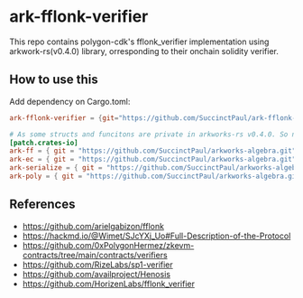 # ark-fflonk-verifier

This repo contains polygon-cdk's fflonk_verifier implementation using arkwork-rs(v0.4.0) library, orresponding to their onchain solidity verifier.


## How to use this
Add dependency on Cargo.toml:
```toml
ark-fflonk-verifier = {git="https://github.com/SuccinctPaul/ark-fflonk-verifier.git"}

# As some structs and funcitons are private in arkworks-rs v0.4.0. So needs to use the modified one.
[patch.crates-io]
ark-ff = { git = "https://github.com/SuccinctPaul/arkworks-algebra.git",  branch = "v0.4.2"}
ark-ec = { git = "https://github.com/SuccinctPaul/arkworks-algebra.git",  branch = "v0.4.2"}
ark-serialize = { git = "https://github.com/SuccinctPaul/arkworks-algebra.git",  branch = "v0.4.2"}
ark-poly = { git = "https://github.com/SuccinctPaul/arkworks-algebra.git",  branch = "v0.4.2"}
```


## References
* https://github.com/arielgabizon/fflonk
* https://hackmd.io/@Wimet/SJcYXj_Uo#Full-Description-of-the-Protocol
* https://github.com/0xPolygonHermez/zkevm-contracts/tree/main/contracts/verifiers
* https://github.com/RizeLabs/sp1-verifier
* https://github.com/availproject/Henosis
* https://github.com/HorizenLabs/fflonk_verifier
